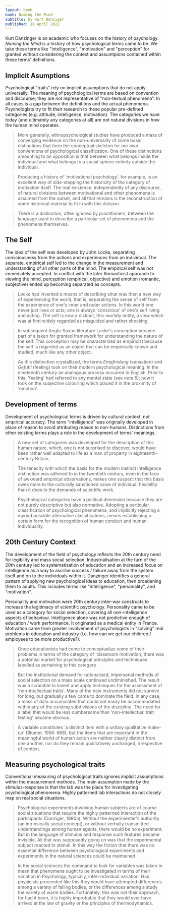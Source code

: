 ```yaml
---
layout: book
book: Naming the Mind
subtitle: by Kurt Danziger
published: 16 April 2022
---
```


Kurt Danzinger is an academic who focuses on the history of psychology. *Naming the Mind* is a history of how psychological terms came to be. We take these terms like "intelligence", "motivation" and "perception" for granted without considering the context and assumtpions contained within these terms' definitions.

## Implicit Asumptions
Psychological "traits" rely on implicit assumptions that do not apply universally.
The meaning of psychological terms are based on convention and discourse; they are not representative of "non-textual phenomena". In all cases is a gap between the definitions and the actual phenomena. Psychologists try to fit their research to these popular pre-defined categories (e.g. attitude, intelligence, motivation).
The categories we have today (and ultimately any categories at all) are not natural divisions in how the human mind operates.

> More generally, ethnopsychological studies have produced a mass of converging evidence on the non-universality of some basic distinctions that form the conceptual skeleton for our own conventions of psychological classification. One of these distinctions amounting to an opposition is that between what belongs inside the individual and what belongs to a social sphere entirely outside the individual.

> Producing a history of 'motivational psychology', for example, is an excellent way of side-stepping the historicity of the category of motivation itself. The real existence, independently of any discourse, of natural divisions between motivational and other phenomena is assumed from the outset, and all that remains is the reconstruction of some historical material to fit in with this division.

> There is a distinction, often ignored by practitioners, between the language used to describe a particular set of phenomena and the phenomena themselves.

## The Self
The idea of the self was developed by John Locke, separating consciousness from the actions and experiences from an individual. The separate, empirical self led to the change in the measurement and understanding of all other parts of the mind. The empirical self was not immediately accepted. In conflict with the later Romanticist approach to viewing the mind, perception (empirical, objective) and emotion (romantic, subjective) ended up becoming separated as concepts.

> Locke had invented a means of describing what was then a new way of experiencing the world, that is, separating the sense of self from the experience of one's inner and outer actions. In this world one never just lives or acts; one is always 'conscious' of one's self living and acting. The self is now a distinct, this-worldly entity, a view which was at first widely regarded as misguided and rather shocking.

> In subsequent Anglo-Saxon literature Locke's conception became part of a taken for granted framework for understanding the nature of the self. This conception may be characterized as empiricist because the self is regarded as an object that can be empirically known and studied, much like any other object.

> As this distinction crystallized, the terms *Empfindung* (sensation) and *Gefuhl* (feeling) took on their modern psychological meaning. In the nineteenth century an analogous process occurred in English. Prior to this, 'feeling' had referred to any mental state (see note 5); now it took on the subjective colouring which placed it in the proximity of 'emotion'.

## Development of terms
Development of psychological terms is driven by cultural context, not empirical accuracy.	The term "intelligence" was originally developed in place of reason to avoid attributing reason to non-humans. Distinctions from other existing terms plays a role in the development of terms' meanings.

> A new set of categories was developed for the description of this human nature, which, one is not surprised to discover, would have been rather well adapted to life as a man of property in eighteenth-century Britain.

> The tenacity with which the basis for the modern instinct intelligence distinction was adhered to in the twentieth century, even in the face of awkward empirical observations, makes one suspect that this basis owes more to the culturally sanctioned value of individual flexibility than it does to the demands of scientific work.

> Psychological categories have a political dimension because they are not purely descriptive but also normative. Adopting a particular classification of psychological phenomena, and implicitly rejecting a myriad possible alternative classifications, means establishing a certain form for the recognition of human conduct and human individuality.

## 20th Century Context
The development of the field of psychology reflects the 20th century need for legibility and mass social selection.
Industrialisation at the turn of the 20th century led to systematisation of education and an increased focus on intelligence as a way to ascribe success / failure away from the system itself and on to the individuals within it.
Danzinger identifies a general pattern of applying new psychological ideas to education, then broadening them to adults. This includes terms like "intelligence", "personality", and "motivation".

Personality and motivation were 20th century inter-war constructs to increase the legitimacy of scientific psychology.
Personality came to be used as a category for social selection, covering all non-intelligence aspects of behaviour. Intelligence alone was not predictive enough of education / work performance. It originated as a medical entity in France.
Motivation came from greater involvement of psychologists in "solving" real problems in education and industry (i.e. how can we get our children / employees to be more productive?).

> Once educationists had come to conceptualize some of their problems in terms of the category of 'classroom motivation, there was a potential market for psychological principles and techniques labelled as pertaining to this category

> But the institutional demand for rationalized, impersonal methods of social selection on a mass scale continued undiminished. The result was a scramble to invent and apply techniques for the assessment of 'non-intellectual traits'. Many of the new instruments did not survive for long, but gradually a few came to dominate the field. In any case, a mass of data accumulated that could not easily be accommodated within any of the existing subdivisions of the discipline. The need for a label that would be less cumbersome than 'non-intellectual trait testing' became obvious.

> A variable constitutes 'a distinct item with a unitary qualitative make-up' (Blumer, 1956: 688), but the items that are important in the meaningful world of human action are neither clearly distinct from one another, nor do they remain qualitatively unchanged, irrespective of context.

## Measuring psychological traits

Conventional measuring of psychological traits ignores implicit assumptions within the measurement methods.
The main assumption made by the stimulus-response is that the lab was the place for investigating psychological phenomena. Highly patterned lab interactions do not closely map on real social situations.

> Psychological experiments involving human subjects are of course social situations that require the highly patterned interaction of the participants (Danziger, 1990a). Without the experimenter's authority (an intrinsically social concept), or without verbally transmitted understandings among human agents, there would be no experiment. But in the language of stimulus and response such features became invisible. All that was supposedly going on was that the experimental subject reacted to stimuli. In this way the fiction that there was no essential difference between psychological experiments and experiments in the natural sciences could be maintained

> In the social sciences the command to look for variables was taken to mean that phenomena ought to be investigated in terms of their variation in Psychology, typically, inter-individual variation. Had physicists proceeded like this they would have attempted differences among a variety of falling bodies, or the differences among a study the variety of warm bodies. Fortunately, this was not their approach, for had it been, it is highly improbable that they would ever have arrived at the law of gravity or the principles of thermodynamics.